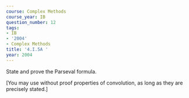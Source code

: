 ```yaml
---
course: Complex Methods
course_year: IB
question_number: 12
tags:
- IB
- '2004'
- Complex Methods
title: '4.I.5A '
year: 2004
---
```



State and prove the Parseval formula.

[You may use without proof properties of convolution, as long as they are precisely stated.]